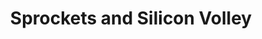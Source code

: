---
title: "Sprockets and Silicon Volley"
url: /los-gatos/sprockets-and-silicon-volley/
shop: Sport
---